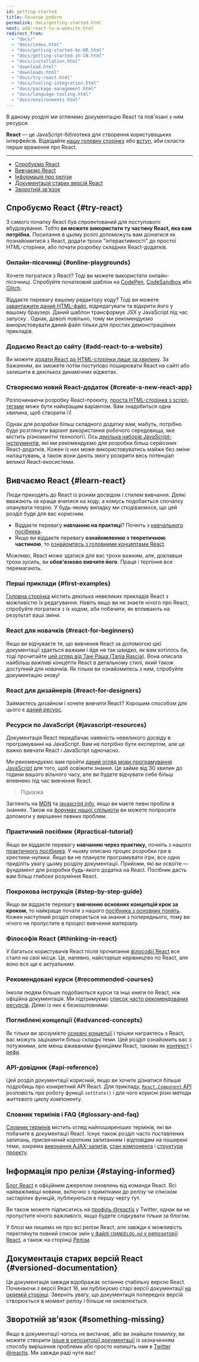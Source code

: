 ```yaml
---
id: getting-started
title: Початок роботи
permalink: docs/getting-started.html
next: add-react-to-a-website.html
redirect_from:
  - "docs/"
  - "docs/index.html"
  - "docs/getting-started-ko-KR.html"
  - "docs/getting-started-zh-CN.html"
  - "docs/installation.html"
  - "download.html"
  - "downloads.html"
  - "docs/try-react.html"
  - "docs/tooling-integration.html"
  - "docs/package-management.html"
  - "docs/language-tooling.html"
  - "docs/environments.html"
---
```


В даному розділі ми оглянемо документацію React та пов'язані з ним ресурси.

**React** — це JavaScript-бібліотека для створення користувацьких інтерфейсів. Відвідайте [нашу головну сторінку](/) або [вступ](/tutorial/tutorial.html), аби скласти перше враження про React.

---

- [Спробуємо React](#try-react)
- [Вивчаємо React](#learn-react)
- [Інформація про релізи](#staying-informed)
- [Документація старих версій React](#versioned-documentation)
- [Зворотній зв'язок](#something-missing)

## Спробуємо React {#try-react}

З самого початку React був спроектований для поступового вбудовування. Тобто **ви можете використати ту частину React, яка вам потрібна.** Посилання в цьому розілі допоможуть вам дізнатися як познайомитися з React, додати трохи "інтерактивності" до простої HTML-сторінки, або почати розробку складних React-додатків.

### Онлайн-пісочниці {#online-playgrounds}

Хочете погратися з React? Тоді ви можете використати онлайн-пісочниці. Спробуйте початковий шаблон на [CodePen](codepen://hello-world), [CodeSandbox](https://codesandbox.io/s/new) або [Glitch](https://glitch.com/edit/#!/remix/starter-react-template).

Віддаєте перевагу вашому редактору коду? Тоді ви можете [завантажити даний HTML-файл](https://raw.githubusercontent.com/reactjs/reactjs.org/master/static/html/single-file-example.html), відредагувати та відкрити його у вашому браузері. Даний шаблон трансформує JSX у JavaScript під час запуску . Однак, доволі повільно, тому ми рекомендуємо використовувати даний файл тільки для простих демонстраційних прикладів.

### Додаємо React до сайту {#add-react-to-a-website}

Ви можете [додати React до HTML-сторінки лише за хвилину](/docs/add-react-to-a-website.html). За бажанням, ви зможете потім поступово поширювати React на сайті або залишити в декількох динамічних віджетах.

### Створюємо новий React-додаток {#create-a-new-react-app}

Розпочинаючи розробку React-проекту, [проста HTML-сторінка з script-тегами](/docs/add-react-to-a-website.html) може бути найкращим варіантом. Вам знадобиться одна хвилина, щоб створити її!

Однак для розробки більш складного додатку вам, мабуть, потрібно буде розглянути варіант використання робочого середовища, яке містить різноманітні технології. Ось [декілька наборів JavaScript-інструментів](/docs/create-a-new-react-app.html), які ми рекомендуємо для розробки більш серйозних React-додатків. Кожен із них може використовуватись майже без зміни налаштувань, а також вони дають змогу розкрити весь потенціал великої React-екосистеми.

## Вивчаємо React {#learn-react}

Люди приходять до React із різним досвідом і стилем вивчання. Деякі вважають за краще вчитися на ходу, а комусь подобається спочатку опанувати теорію. У будь-якому випадку ми сподіваємося, що цей розділ буде для вас корисним.

* Віддаєте перевагу **навчанню на практиці**? Почніть з [навчального посібника](/tutorial/tutorial.html).
* Якщо ви віддаєте перевагу **ознайомленню з теоретичною частиною**, то [ознайомтесь з головними концептами React](/docs/hello-world.html).

Можливо, React може здатися для вас трохи важким, але, доклавши трохи зусиль, ви **обов'язково вивчите його**. Праця і терпіння все перемагають.

### Перші приклади {#first-examples}

[Головна сторінка](/) містить декілька невеликих прикладів React з можливістю їх редагування. Навіть якщо ви не знаєте нічого про React, спробуйте погратися з їх кодом, аби побачити, як впливають на результат ваші зміни.

### React для новачків {#react-for-beginners}

Якщо ви відчуваєте те, що вивчення React за допомогою цієї документації здається важким і йде не так швидко, як вам хотілось би, тоді прочитайте [цей огляд від Тані Раша (Tania Rascia)](https://www.taniarascia.com/getting-started-with-react/). Вона описала найбільш важливі концепти React в детальному стилі, який також доступний для новачків. Як тільки ви ознайомитесь з ним, спробуйте документацію знову!

### React для дизайнерів {#react-for-designers}

Займаєтесь дизайном і хочете вивчити React? Хорошим способом для цього є [даний ресурс](https://reactfordesigners.com/).

### Ресурси по JavaScript {#javascript-resources}

Документація React передбачає наявність невеликого досвіду в програмуванні на JavaScript. Вам не потрібно бути експертом, але це важко вивчати React і JavaScript одночасно.

Ми рекомендуємо вам пройти [даний огляд мови програмування JavaScript](https://developer.mozilla.org/uk/docs/Web/JavaScript/A_re-introduction_to_JavaScript) для того, щоб освіжити знання. Це займе від 30 хвилин до години вашого вільного часу, але ви будете відчувати себе більш впевнено під час вивчення React.

>Підказка
>
Загляніть на [MDN](https://developer.mozilla.org/uk/docs/Web/JavaScript) та [javascript.info](https://javascript.info/), якщо ви маєте певні пробіли в знаннях. Також на [форумах нашої спільноти](/community/support.html) ви можете попросити допомоги у вирішенні певних проблем.

### Практичний посібник {#practical-tutorial}

Якщо ви віддаєте перевагу **навчанню через практику,** почніть з нашого [практичного посібника](/tutorial/tutorial.html). У ньому описано процес розробки гри в хрестики-нулики. Якщо ви не плануєте програмувати ігри, все одно приділіть увагу цьому розділу документації. Прийоми, які ви освоїте — фундамент для розробки будь-якого додатка на React. Посібник дасть вам більш глибоке розуміння React.

### Покрокова інструкція {#step-by-step-guide}

Якщо ви віддаєте перевагу **вивченню основних концепцій крок за кроком**, то найкраще почати з нашого [посібника з основних понять](/docs/hello-world.html). Кожен наступний розділ спирається на знання з попереднього, тому ви нічого не пропустите в процесі вивчення матеріалу.

### Філософія React {#thinking-in-react}

У багатьох користувачів React після прочитання [філософії React](/docs/thinking-in-react.html) все стало на свої місця. Це, напевно, найстаріше керівництво по React, але воно все ще є актуальним.

### Рекомендовані курси {#recommended-courses}

Інколи людям більше подобаються курси та інші книги по React, ніж офіційна документація. Ми підтримуємо [список часто рекомендованих ресурсів](/community/courses.html). Деякі із них є безкоштовними.

### Поглиблені концепції {#advanced-concepts}

Як тільки ви зрозумієте [основні концепції](#main-concepts) і трішки награєтесь з React, вас можуть зацікавити більш складні теми. Цей розділ ознайомить вас з потужними, але менш вживаними функціями React, такими як [контекст](/docs/context.html) і [рефи](/docs/refs-and-the-dom.html).

### API-довідник {#api-reference}

Цей розділ документації корисний, якщо ви хочете дізнатися більше подробиць про конкретний API React. Для прикладу, [`React.Component` API](/docs/react-component.html) розповість про роботу функції `setState()` і для чого корисні різні методи життєвого циклу компоненту.

### Словник термінів і FAQ {#glossary-and-faq}

[Словник термінів](/docs/glossary.html) містить огляд найпоширеніших термінів, які ви побачите в документації React. Існує також розділ часто поставлених запитань, присвячений коротким запитанням і відповідям на поширені теми, зокрема [виконання AJAX-запитів](/docs/faq-ajax.html), [стан компонента](/docs/faq-state.html) і [структура проекту](/docs/faq-structure.html).

## Інформація про релізи {#staying-informed}

[Блог React](/blog/) є офіційним джерелом оновлень від команди React. Всі найважливіші новини, включно з примітками до релізу чи списком застарілих функцій, публікуються в першу чергу тут.

Ви також можете підписатись на [профіль @reactjs](https://twitter.com/reactjs) у Twitter, однак ви не пропустите нічого важливого, якщо будете слідкувати тільки за блогом.

У блозі ми пишемо не про всі релізи React, але завжди є можливість переглянути повний список змін [у файлі `CHANGELOG.md` у репозиторії React](https://github.com/facebook/react/blob/master/CHANGELOG.md), а також на сторінці [Релізи](https://github.com/facebook/react).

## Документація старих версій React {#versioned-documentation}

Ця документація завжди відображає останню стабільну версію React. Починаючи з версії React 16, ми публікуємо старі версії документації [на окремій сторінці](/versions). Зверніть увагу, що документація попередніх версій створюється в момент релізу і більше не оновлюється.

## Зворотній зв'язок {#something-missing}

Якщо в документації чогось не вистачає, або ви знайшли помилку, ви можете створити [issue в репозиторії документації](https://github.com/reactjs/reactjs.org/issues/new) із зазначенням способу вирішення проблеми або просто напишіть нам в [Twitter @reactjs](https://twitter.com/reactjs). Ми завжди раді чути вас!
